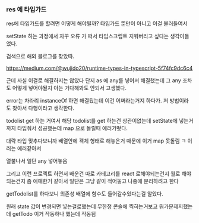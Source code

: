 ### res 에 타입가드

res에 타입가드를 할려면 어떻게 해야될까? 타입가드 뿐만이 아니고 이걸 불러들여서

setState 하는 과정에서 자꾸 오류 가 떠서 타입스크립트 지워버리고 싶다는 생각이들었다.

검색으로 해외 블로그를 찾았따.

https://medium.com/@wujido20/runtime-types-in-typescript-5f74fc9dc6c4

근데 사실 이걸로 해결하지는 않았다 단지 as 에 any를 넣어서 해결했는데 그 any 조차도 어떻게 넣어야될지 아는 거다해봐도 안되서 고생했다.

error는 차라리 instanceOf 하면 해결됬는데 이건 어쩌라는거지 하다가. 저 방법이라도 찾아서 다행이라고 생각한다.

todolist get 하는 거여서 해당 todolist를 get 하는건 상관이없는데 setState에 넣는거 까지 타입줘서 성공했는데 map 으로 돌릴때 에러가떳다.

대략 타입 맞추다보니까 배열안에 객체 형태로 해놓은거 때문에 이거 map 못돌림 ㅋ 이러는 에러같아서

열불나서 일단 any 넣어놓음

그리고 이런 프로젝트 하면서 배운건 따로 카테고리를 react 로해야되는건지 뭘로 해야되는건지 좀 애매한거 같아서 일단은 그냥 같이 적어놓고 나중에 분리하려고 한다

getTodolist를 하다보니 의존성 배열에 함수도 들어갈수있다는걸 알았다.

원래 state 값이 변경되면 넣는걸로했는데 무한정 콘솔에 찍히는거보고 뭐가문제지했는데 getTodo 이거 작동하나 했는데 작동됨
